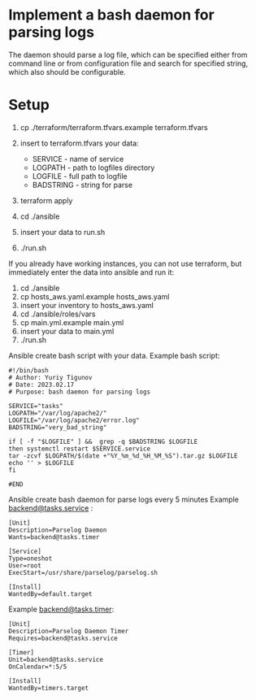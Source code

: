 Implement a bash daemon for parsing logs
=========

The daemon should parse a log file, which can be specified either from command line or from configuration file and search for specified string, which also should be configurable.

Setup
=========
1. cp ./terraform/terraform.tfvars.example terraform.tfvars 
2. insert to terraform.tfvars your data:
    * SERVICE - name of service
    * LOGPATH - path to logfiles directory 
    * LOGFILE - full path to logfile
    * BADSTRING - string for parse

3. terraform apply 
4. cd ./ansible
5. insert your data to run.sh
6. ./run.sh

If you already have working instances, you can not use terraform, but immediately enter the data into ansible and run it:
1. cd ./ansible
2. cp hosts_aws.yaml.example hosts_aws.yaml 
3. insert your inventory to hosts_aws.yaml
4. cd ./ansible/roles/vars
5. cp main.yml.example main.yml
6. insert your data to main.yml
7. ./run.sh


Ansible create bash script with your data.
Example bash script:
```
#!/bin/bash
# Author: Yuriy Tigunov
# Date: 2023.02.17
# Purpose: bash daemon for parsing logs

SERVICE="tasks"
LOGPATH="/var/log/apache2/"
LOGFILE="/var/log/apache2/error.log"
BADSTRING="very_bad_string"

if [ -f "$LOGFILE" ] &&  grep -q $BADSTRING $LOGFILE
then systemctl restart $SERVICE.service
tar -zcvf $LOGPATH/$(date +"%Y_%m_%d_%H_%M_%S").tar.gz $LOGFILE
echo '' > $LOGFILE
fi

#END
```

Ansible create bash daemon for parse logs every 5 minutes
Example backend@tasks.service :
```
[Unit]
Description=Parselog Daemon
Wants=backend@tasks.timer

[Service]
Type=oneshot
User=root
ExecStart=/usr/share/parselog/parselog.sh

[Install]
WantedBy=default.target
```
Example backend@tasks.timer:

```
[Unit]
Description=Parselog Daemon Timer
Requires=backend@tasks.service

[Timer]
Unit=backend@tasks.service
OnCalendar=*:5/5

[Install]
WantedBy=timers.target
```

